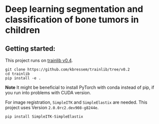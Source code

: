 # Deep learning segmentation and classification of bone tumors in children

## Getting started: 

This project runs on [trainlib v0.4](https://github.com/kbressem/trainlib/tree/v0.4). 

```
git clone https://github.com/kbressem/trainlib/tree/v0.2
cd trainlib
pip install -e . 
```
**Note** It might be beneficial to install PyTorch with conda instead of pip, if you run into problems with CUDA version. 

For image registration, `SimpleITK` and `SimpleElastix` are needed. This project uses Version `2.0.0rc2.dev908-g8244e`.

`pip install SimpleITK-SimpleElastix`

